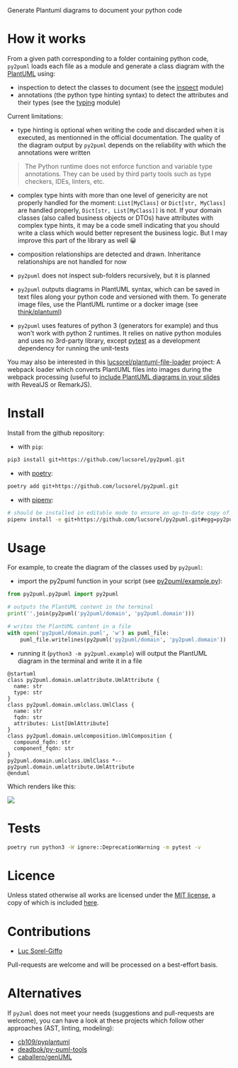 Generate Plantuml diagrams to document your python code

# How it works

From a given path corresponding to a folder containing python code, `py2puml` loads each file as a module and generate a class diagram with the [PlantUML](https://plantuml.com/en/class-diagram) using:

* inspection to detect the classes to document (see the [inspect](https://docs.python.org/3/library/inspect.html) module)
* annotations (the python type hinting syntax) to detect the attributes and their types (see the [typing](https://docs.python.org/3/library/typing.html) module)

Current limitations:

* type hinting is optional when writing the code and discarded when it is executed, as mentionned in the official documentation. The quality of the diagram output by `py2puml` depends on the reliability with which the annotations were written

> The Python runtime does not enforce function and variable type annotations. They can be used by third party tools such as type checkers, IDEs, linters, etc.

* complex type hints with more than one level of genericity are not properly handled for the moment: `List[MyClass]` or `Dict[str, MyClass]` are handled properly, `Dict[str, List[MyClass]]` is not. If your domain classes (also called business objects or DTOs) have attributes with complex type hints, it may be a code smell indicating that you should write a class which would better represent the business logic. But I may improve this part of the library as well 😀

* composition relationships are detected and drawn. Inheritance relationships are not handled for now

* `py2puml` does not inspect sub-folders recursively, but it is planned

* `py2puml` outputs diagrams in PlantUML syntax, which can be saved in text files along your python code and versioned with them. To generate image files, use the PlantUML runtime or a docker image (see [think/plantuml](https://hub.docker.com/r/think/plantuml))

* `py2puml` uses features of python 3 (generators for example) and thus won't work with python 2 runtimes. It relies on native python modules and uses no 3rd-party library, except [pytest](https://docs.pytest.org/en/latest/) as a development dependency for running the unit-tests

You may also be interested in this [lucsorel/plantuml-file-loader](https://github.com/lucsorel/plantuml-file-loader) project: A webpack loader which converts PlantUML files into images during the webpack processing (useful to [include PlantUML diagrams in your slides](https://github.com/lucsorel/markdown-image-loader/blob/master/README.md#web-based-slideshows) with RevealJS or RemarkJS).

# Install

Install from the github repository:

* with `pip`:

```sh
pip3 install git+https://github.com/lucsorel/py2puml.git
```

* with [poetry](https://pipenv.readthedocs.io/en/latest/):

```sh
poetry add git+https://github.com/lucsorel/py2puml.git
```

* with [pipenv](https://pipenv.readthedocs.io/en/latest/):

```sh
# should be installed in editable mode to ensure an up-to-date copy of the repository and that it includes all known dependencies -> '-e'
pipenv install -e git+https://github.com/lucsorel/py2puml.git#egg=py2puml
```

# Usage

For example, to create the diagram of the classes used by `py2puml`:

* import the py2puml function in your script (see [py2puml/example.py](py2puml/example.py)):

```python
from py2puml.py2puml import py2puml

# outputs the PlantUML content in the terminal
print(''.join(py2puml('py2puml/domain', 'py2puml.domain')))

# writes the PlantUML content in a file
with open('py2puml/domain.puml', 'w') as puml_file:
    puml_file.writelines(py2puml('py2puml/domain', 'py2puml.domain'))
```

* running it (`python3 -m py2puml.example`) will output the PlantUML diagram in the terminal and write it in a file

```plantuml
@startuml
class py2puml.domain.umlattribute.UmlAttribute {
  name: str
  type: str
}
class py2puml.domain.umlclass.UmlClass {
  name: str
  fqdn: str
  attributes: List[UmlAttribute]
}
class py2puml.domain.umlcomposition.UmlComposition {
  compound_fqdn: str
  component_fqdn: str
}
py2puml.domain.umlclass.UmlClass *-- py2puml.domain.umlattribute.UmlAttribute
@enduml
```

Which renders like this:

![](https://www.plantuml.com/plantuml/png/ZP0_2y8m4CNtV8gRXNPmx5HnTNKIaMWY199Bp5s68ltkfi7KWlXd-xrty7uXFR6Cd9mL5ok980pha5Ehl9C6suoIEPfpOjtkdTtK07S1WDBf3eXZPXx2ayUFKwMVPhOJl4rSRmehprRgO6U83qlvyPl3k-39iF5OJAzOVEMSK9rcMIrH8o_QKVny_wff_lulqMjK-Ve0)

# Tests

```sh
poetry run python3 -W ignore::DeprecationWarning -m pytest -v
```

# Licence

Unless stated otherwise all works are licensed under the [MIT license](http://spdx.org/licenses/MIT.html), a copy of which is included [here](LICENSE).

# Contributions

* [Luc Sorel-Giffo](https://github.com/lucsorel)

Pull-requests are welcome and will be processed on a best-effort basis.


# Alternatives

If `py2uml` does not meet your needs (suggestions and pull-requests are welcome), you can have a look at these projects which follow other approaches (AST, linting, modeling):

* [cb109/pyplantuml](https://github.com/cb109/pyplantuml)
* [deadbok/py-puml-tools](https://github.com/deadbok/py-puml-tools)
* [caballero/genUML](https://github.com/jose-caballero/genUML)
